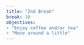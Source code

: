 ```yaml
---
title: "2nd Break"
break: 10
objectives:
- "Enjoy coffee and/or tea"
- "Move around a little"
---
```


